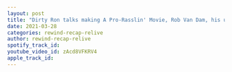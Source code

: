 ```yaml
---
layout: post
title: "Dirty Ron talks making A Pro-Rasslin' Movie, Rob Van Dam, his undefeated streak on Raw and More!"
date: 2021-03-28
categories: rewind-recap-relive
author: rewind-recap-relive
spotify_track_id: 
youtube_video_id: zAcd8VFKRV4
apple_track_id: 
---
```

